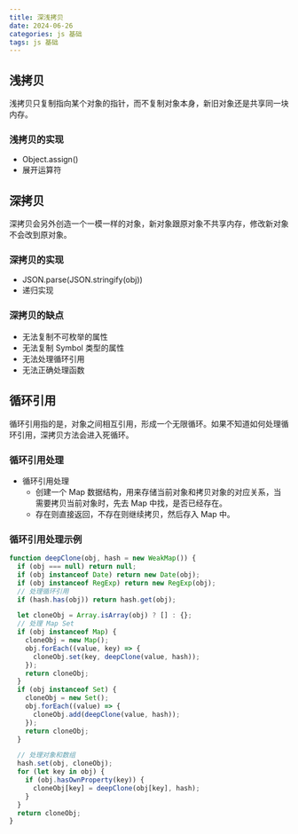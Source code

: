```yaml
---
title: 深浅拷贝
date: 2024-06-26
categories: js 基础
tags: js 基础
---
```


## 浅拷贝

浅拷贝只复制指向某个对象的指针，而不复制对象本身，新旧对象还是共享同一块内存。

### 浅拷贝的实现

- Object.assign()
- 展开运算符

## 深拷贝

深拷贝会另外创造一个一模一样的对象，新对象跟原对象不共享内存，修改新对象不会改到原对象。

### 深拷贝的实现

- JSON.parse(JSON.stringify(obj))
- 递归实现

### 深拷贝的缺点

- 无法复制不可枚举的属性
- 无法复制 Symbol 类型的属性
- 无法处理循环引用
- 无法正确处理函数

## 循环引用

循环引用指的是，对象之间相互引用，形成一个无限循环。如果不知道如何处理循环引用，深拷贝方法会进入死循环。

### 循环引用处理

- 循环引用处理
  - 创建一个 Map 数据结构，用来存储当前对象和拷贝对象的对应关系，当需要拷贝当前对象时，先去 Map 中找，是否已经存在。
  - 存在则直接返回，不存在则继续拷贝，然后存入 Map 中。

### 循环引用处理示例

```js
function deepClone(obj, hash = new WeakMap()) {
  if (obj === null) return null;
  if (obj instanceof Date) return new Date(obj);
  if (obj instanceof RegExp) return new RegExp(obj);
  // 处理循环引用
  if (hash.has(obj)) return hash.get(obj);

  let cloneObj = Array.isArray(obj) ? [] : {};
  // 处理 Map Set
  if (obj instanceof Map) {
    cloneObj = new Map();
    obj.forEach((value, key) => {
      cloneObj.set(key, deepClone(value, hash));
    });
    return cloneObj;
  }
  if (obj instanceof Set) {
    cloneObj = new Set();
    obj.forEach((value) => {
      cloneObj.add(deepClone(value, hash));
    });
    return cloneObj;
  }

  // 处理对象和数组
  hash.set(obj, cloneObj);
  for (let key in obj) {
    if (obj.hasOwnProperty(key)) {
      cloneObj[key] = deepClone(obj[key], hash);
    }
  }
  return cloneObj;
}
```
